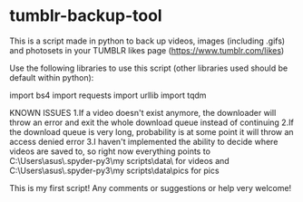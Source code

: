 # tumblr-backup-tool

This is a script made in python to back up videos, images (including .gifs) and photosets in your TUMBLR likes page (https://www.tumblr.com/likes)

Use the following libraries to use this script (other libraries used should be default within python):

import bs4
import requests
import urllib
import tqdm

KNOWN ISSUES
1.If a video doesn't exist anymore, the downloader will throw an error and exit the whole download queue instead of continuing
2.If the download queue is very long, probability is at some point it will throw an access denied error
3.I haven't implemented the ability to decide where videos are saved to, so right now everything points to C:\\Users\\asus\\.spyder-py3\\my scripts\\data\ for videos and C:\\Users\\asus\\.spyder-py3\\my scripts\\data\\pics for pics

This is my first script! Any comments or suggestions or help very welcome!
